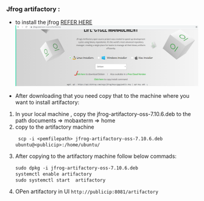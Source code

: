 ### Jfrog artifactory :
* to install the jfrog [REFER HERE](https://jfrog.com/open-source/#artifactory)
![preview](../images/jenkins104.png)

* After downloading that you  need copy that to the machine where you  want to install artifactory:
 1. In your local machine , copy the jfrog-artifactory-oss-7.10.6.deb to the path documents => mobaxterm => home 
 2. copy to the artifactory machine
    ```
     scp -i <pemfilepath> jfrog-artifactory-oss-7.10.6.deb   ubuntu@<publicip>:/home/ubuntu/
     ```
 3. After copying to the artifactory machine follow below commads:
    ```
    sudo dpkg -i jfrog-artifactory-oss-7.10.6.deb
    systemctl enable artifactory
    sudo systemctl start  artifactory
    ```
  4. OPen artifactory in UI
    ```
    http://publicip:8081/artifactory
    ```